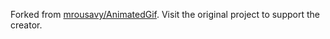 Forked from [mrousavy/AnimatedGif](https://github.com/mrousavy/AnimatedGif).
Visit the original project to support the creator.

